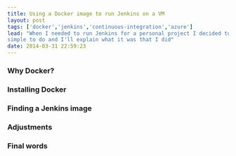 ```yaml
---
title: Using a Docker image to run Jenkins on a VM
layout: post
tags: ['docker','jenkins','continuous-integration','azure']
lead: "When I needed to run Jenkins for a personal project I decided to use a Docker image. Surprisingly it was very
simple to do and I'll explain what it was that I did"
date: 2014-03-31 22:59:23
---
```

### Why Docker?

### Installing Docker

### Finding a Jenkins image

### Adjustments

### Final words